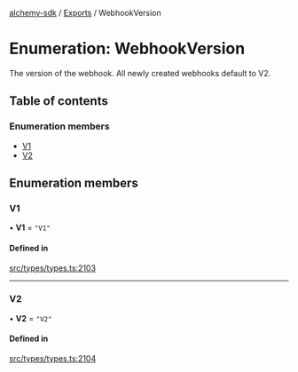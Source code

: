 [alchemy-sdk](../README.md) / [Exports](../modules.md) / WebhookVersion

# Enumeration: WebhookVersion

The version of the webhook. All newly created webhooks default to V2.

## Table of contents

### Enumeration members

- [V1](WebhookVersion.md#v1)
- [V2](WebhookVersion.md#v2)

## Enumeration members

### V1

• **V1** = `"V1"`

#### Defined in

[src/types/types.ts:2103](https://github.com/alchemyplatform/alchemy-sdk-js/blob/340ad5a/src/types/types.ts#L2103)

___

### V2

• **V2** = `"V2"`

#### Defined in

[src/types/types.ts:2104](https://github.com/alchemyplatform/alchemy-sdk-js/blob/340ad5a/src/types/types.ts#L2104)
